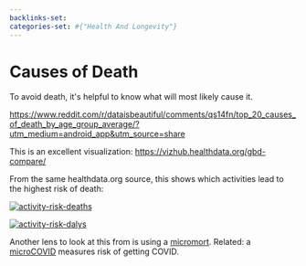 ```yaml
---
backlinks-set: 
categories-set: #{"Health And Longevity"}
---
```

# Causes of Death

To avoid death, it's helpful to know what will most likely cause it.

https://www.reddit.com/r/dataisbeautiful/comments/qs14fn/top_20_causes_of_death_by_age_group_average/?utm_medium=android_app&utm_source=share

This is an excellent visualization: https://vizhub.healthdata.org/gbd-compare/

From the same healthdata.org source, this shows which activities lead to the
highest risk of death:

[![activity-risk-deaths](/docs/health-and-longevity/activity-risk-deaths.png)](http://ihmeuw.org/5o5h)

[![activity-risk-dalys](/docs/health-and-longevity/activity-risk-dalys.png)](http://ihmeuw.org/5o5h)

Another lens to look at this from is using a [micromort](https://micromorts.rip/).  Related: a [microCOVID](https://www.microcovid.org/about) measures risk of getting COVID.